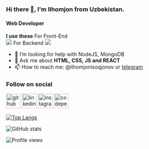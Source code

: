 ### Hi there 👋, I'm Ilhomjon from Uzbekistan.
#### **Web Developer**

**I use these**
       For Front-End  
    [![](https://skills.thijs.gg/icons?i=html,css,scss,js,react,redux&theme=dark)](https://skills.thijs.gg)
        For Backend 
    [![](https://skills.thijs.gg/icons?i=firebase,nodejs,express&theme=dark)](https://skills.thijs.gg)
        

- 🤔 I’m looking for help with NodeJS, MongoDB 
- 💬 Ask me about **HTML, CSS, JS and REACT** 
- 📫 How to reach me: @ilhomjonisoqjonov or [telegram](https://t.me/ilhomjon_isaqjonov) 
### Follow on social 
[<img src='https://cdn.jsdelivr.net/npm/simple-icons@3.0.1/icons/github.svg' alt='github' height='40'>](https://github.com/ilhomjon003)  [<img src='https://cdn.jsdelivr.net/npm/simple-icons@3.0.1/icons/linkedin.svg' alt='linkedin' height='40'>](https://www.linkedin.com/in/ilhomjon-isaqjonov-b0b62b226/)  [<img src='https://cdn.jsdelivr.net/npm/simple-icons@3.0.1/icons/instagram.svg' alt='instagram' height='40'>](https://www.instagram.com/ilhomjon_isaqjon0v/)  [<img src='https://cdn.jsdelivr.net/npm/simple-icons@3.0.1/icons/codepen.svg' alt='codepen' height='40'>](https://codepen.io/ilhomjon003)  

[![Top Langs](https://github-readme-stats.vercel.app/api/top-langs/?username=ilhomjon003)](https://github.com/anuraghazra/github-readme-stats)

![GitHub stats](https://github-readme-stats.vercel.app/api?username=ilhomjon003&show_icons=true&count_private=true)  

![Profile views](https://gpvc.arturio.dev/ilhomjon003)  
